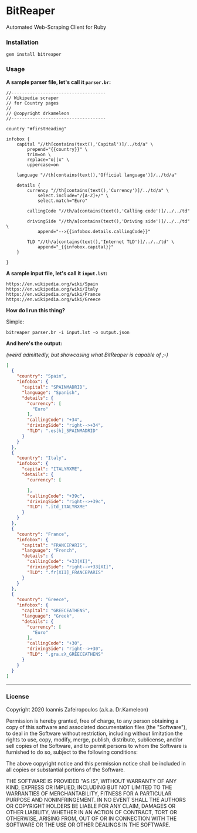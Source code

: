 # BitReaper
Automated Web-Scraping Client for Ruby

### Installation

```gem install bitreaper```

### Usage

**A sample parser file, let's call it `parser.br`:**

```sdl2
//------------------------------------
// Wikipedia scraper
// for Country pages
//
// @copyright drkameleon
//------------------------------------

country "#firstHeading"

infobox {
    capital "//th[contains(text(),'Capital')]/../td/a" \
        prepend="{{country}}" \
        trim=on \
        replace="o||x" \
        uppercase=on 

    language "//th[contains(text(),'Official language')]/../td/a"

    details {
        currency "//th[contains(text(),'Currency')]/../td/a" \
            select.include="/[A-Z]+/" \
            select.match="Euro"

        callingCode "//th/a[contains(text(),'Calling code')]/../../td"

        drivingSide "//th/a[contains(text(),'Driving side')]/../../td" \
            append="-->{{infobox.details.callingCode}}"

        TLD "//th/a[contains(text(),'Internet TLD')]/../../td" \
            append="_{{infobox.capital}}"
    }

}
```

**A sample input file, let's call it `input.lst`:**

```
https://en.wikipedia.org/wiki/Spain
https://en.wikipedia.org/wiki/Italy
https://en.wikipedia.org/wiki/France
https://en.wikipedia.org/wiki/Greece
```

**How do I run this thing?**

Simple:

```bitreaper parser.br -i input.lst -o output.json```

**And here's the output:**

*(weird admittedly, but showcasing what BitReaper is capable of ;-)*

```json
[
  {
    "country": "Spain",
    "infobox": {
      "capital": "SPAINMADRID",
      "language": "Spanish",
      "details": {
        "currency": [
          "Euro"
        ],
        "callingCode": "+34",
        "drivingSide": "right-->+34",
        "TLD": ".es[h]_SPAINMADRID"
      }
    }
  },
  {
    "country": "Italy",
    "infobox": {
      "capital": "ITALYRXME",
      "details": {
        "currency": [

        ],
        "callingCode": "+39c",
        "drivingSide": "right-->+39c",
        "TLD": ".itd_ITALYRXME"
      }
    }
  },
  {
    "country": "France",
    "infobox": {
      "capital": "FRANCEPARIS",
      "language": "French",
      "details": {
        "callingCode": "+33[XI]",
        "drivingSide": "right-->+33[XI]",
        "TLD": ".fr[XII]_FRANCEPARIS"
      }
    }
  },
  {
    "country": "Greece",
    "infobox": {
      "capital": "GREECEATHENS",
      "language": "Greek",
      "details": {
        "currency": [
          "Euro"
        ],
        "callingCode": "+30",
        "drivingSide": "right-->+30",
        "TLD": ".gra.ελ_GREECEATHENS"
      }
    }
  }
]
```

----

### License

Copyright 2020 Ioannis Zafeiropoulos (a.k.a. Dr.Kameleon)

Permission is hereby granted, free of charge, to any person obtaining a copy of this software and associated documentation files (the "Software"), to deal in the Software without restriction, including without limitation the rights to use, copy, modify, merge, publish, distribute, sublicense, and/or sell copies of the Software, and to permit persons to whom the Software is furnished to do so, subject to the following conditions:

The above copyright notice and this permission notice shall be included in all copies or substantial portions of the Software.

THE SOFTWARE IS PROVIDED "AS IS", WITHOUT WARRANTY OF ANY KIND, EXPRESS OR IMPLIED, INCLUDING BUT NOT LIMITED TO THE WARRANTIES OF MERCHANTABILITY, FITNESS FOR A PARTICULAR PURPOSE AND NONINFRINGEMENT. IN NO EVENT SHALL THE AUTHORS OR COPYRIGHT HOLDERS BE LIABLE FOR ANY CLAIM, DAMAGES OR OTHER LIABILITY, WHETHER IN AN ACTION OF CONTRACT, TORT OR OTHERWISE, ARISING FROM, OUT OF OR IN CONNECTION WITH THE SOFTWARE OR THE USE OR OTHER DEALINGS IN THE SOFTWARE.
